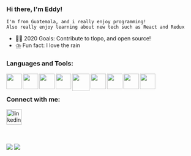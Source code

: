 ### Hi there, I'm Eddy!

    I'm from Guatemala, and i really enjoy programming!
    Also really enjoy learning about new tech such as React and Redux

- :pirate_flag: 2020 Goals: Contribute to tlopo, and open source!
- :cloud_with_lightning_and_rain: Fun fact: I love the rain

### Languages and Tools:

<img align="left" width="40px" desc="React" src="https://www.flaticon.com/svg/vstatic/svg/1260/1260667.svg?token=exp=1618257651~hmac=a2bb1d1847c864057a5c9de3759e3988"/>

<img align="left" width="40px" desc="redux" src="https://pics.freeicons.io/uploads/icons/png/9818154791551942292-512.png"/>

<img align="left" width="40px" desc="html5" src="https://www.flaticon.com/svg/vstatic/svg/1216/1216733.svg?token=exp=1618258340~hmac=7bf5cfdc0d58a3982b7d782ef5f8270a"/>

<img align="left" width="40px" desc="css3" src="https://www.flaticon.com/svg/vstatic/svg/732/732190.svg?token=exp=1618258384~hmac=8a2e6ffd145d2ab9efc2d453de548a23"/>

<img align="left" width="45px" desc="javascript" src="https://cdn4.iconfinder.com/data/icons/logos-and-brands-1/512/187_Js_logo_logos-512.png"/>

<img align="left" width="40px" desc="mysql" src="https://pics.freeicons.io/uploads/icons/png/20716557431537355600-512.png"/>

<img align="left" width="40px" desc="docker" src="https://www.flaticon.com/svg/vstatic/svg/919/919853.svg?token=exp=1618258709~hmac=7c86078c3a68010f10b0f573109dffbf"/>

<img align="left" width="40px" desc="visual studio code" src="https://www.flaticon.com/svg/vstatic/svg/906/906324.svg?token=exp=1618258591~hmac=81e7946ba6112d37399e918de43e2d88"/>

<img align="left" width="40px" desc="git" src="https://www.flaticon.com/svg/vstatic/svg/919/919847.svg?token=exp=1618258709~hmac=1af199df47ea8a85559f769f22695989"/>

<br/>
<br/>

### Connect with me:

[<img src='https://cdn.jsdelivr.net/npm/simple-icons@3.0.1/icons/linkedin.svg' alt='linkedin' height='40'>](https://www.linkedin.com/in/eddysantostech/)

<br/>
<br/>

<div> 
<img align="center" style="max-width:45%;" src="https://github-readme-stats.vercel.app/api/top-langs/?username=EddySantos07&&title_color=ffffff&icon_color=bb2acf&text_color=daf7dc&bg_color=151515&layout=compact">

<img align="center" style="max-width:54%;" src="https://github-readme-stats.vercel.app/api?username=EddySantos07&&show_icons=true&title_color=ffffff&icon_color=bb2acf&text_color=daf7dc&bg_color=151515" >

</div>
